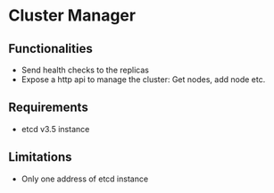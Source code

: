 # Cluster Manager

## Functionalities
- Send health checks to the replicas
- Expose a http api to manage the cluster: Get nodes, add node etc.

## Requirements
- etcd v3.5 instance

## Limitations
- Only one address of etcd instance